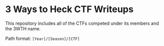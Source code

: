 # 3 Ways to Heck CTF Writeups

This repository includes all of the CTFs competed under its members and the 3WTH name. 

Path format: `[Year]/[Season]/[CTF]`

